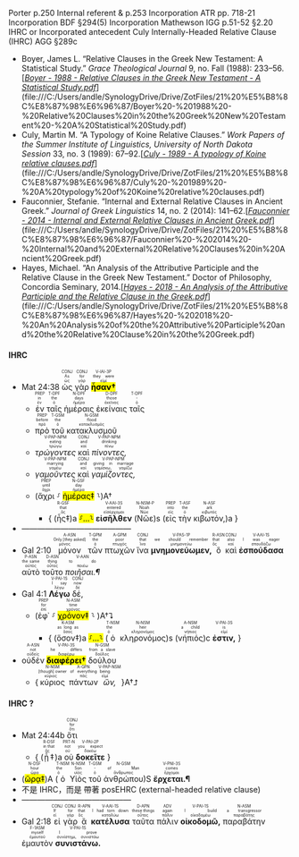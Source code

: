 
Porter p.250 Internal referent & p.253 Incorporation
ATR pp. 718-21 Incorporation
BDF §294(5) Incorporation
Mathewson IGG p.51-52 §2.20 IHRC or Incorporated antecedent
Culy Internally-Headed Relative Clause (IHRC)
AGG §289c


-   Boyer, James L. “Relative Clauses in the Greek New Testament: A Statistical Study.” _Grace Theological Journal_ 9, no. Fall (1988): 233–56.[[*Boyer - 1988 - Relative Clauses in the Greek New Testament - A Statistical Study.pdf*](zotero://select/items/_IXTP4RH9)](file:///C:/Users/andle/SynologyDrive/Drive/ZotFiles/21%20%E5%B8%8C%E8%87%98%E6%96%87/Boyer%20-%201988%20-%20Relative%20Clauses%20in%20the%20Greek%20New%20Testament%20-%20A%20Statistical%20Study.pdf)
-   Culy, Martin M. “A Typology of Koine Relative Clauses.” _Work Papers of the Summer Institute of Linguistics, University of North Dakota Session_ 33, no. 3 (1989): 67–92.[[*Culy - 1989 - A typology of Koine relative clauses.pdf*](zotero://select/items/_ED5BKKSA)](file:///C:/Users/andle/SynologyDrive/Drive/ZotFiles/21%20%E5%B8%8C%E8%87%98%E6%96%87/Culy%20-%201989%20-%20A%20typology%20of%20Koine%20relative%20clauses.pdf)
-   Fauconnier, Stefanie. “Internal and External Relative Clauses in Ancient Greek.” _Journal of Greek Linguistics_ 14, no. 2 (2014): 141–62.[[*Fauconnier - 2014 - Internal and External Relative Clauses in Ancient Greek.pdf*](zotero://select/items/_I3I3RE8A)](file:///C:/Users/andle/SynologyDrive/Drive/ZotFiles/21%20%E5%B8%8C%E8%87%98%E6%96%87/Fauconnier%20-%202014%20-%20Internal%20and%20External%20Relative%20Clauses%20in%20Ancient%20Greek.pdf)
-   Hayes, Michael. “An Analysis of the Attributive Participle and the Relative Clause in the Greek New Testament.” Doctor of Philosophy, Concordia Seminary, 2014.[[*Hayes - 2018 - An Analysis of the Attributive Participle and the Relative Clause in the Greek.pdf*](zotero://select/items/_H4TEVN5J)](file:///C:/Users/andle/SynologyDrive/Drive/ZotFiles/21%20%E5%B8%8C%E8%87%98%E6%96%87/Hayes%20-%202018%20-%20An%20Analysis%20of%20the%20Attributive%20Participle%20and%20the%20Relative%20Clause%20in%20the%20Greek.pdf)


#### IHRC
- <rt>Mat 24:38</rt> <RUBY><ruby><ruby>ὡς<rt>ὡς</rt></ruby><rt>As</rt></ruby><rt>CONJ</rt></RUBY> <RUBY><ruby><ruby>γὰρ<rt>γάρ</rt></ruby><rt>for</rt></ruby><rt>CONJ</rt></RUBY> <RUBY><ruby><ruby><mark><strong>ἦσαν†</strong></mark><rt>εἰμί</rt></ruby><rt>they were</rt></ruby><rt>V-IAI-3P</rt></RUBY> 
	- <RUBY><ruby><ruby>ἐν<rt>ἐν</rt></ruby><rt>in</rt></ruby><rt>PREP</rt></RUBY> <RUBY><ruby><ruby>ταῖς<rt>ὁ</rt></ruby><rt>the</rt></ruby><rt>T-DPF</rt></RUBY> <RUBY><ruby><ruby>ἡμέραις<rt>ἡμέρα</rt></ruby><rt>days</rt></ruby><rt>N-DPF</rt></RUBY> <RUBY><ruby><ruby>ἐκείναις<rt>ἐκεῖνος</rt></ruby><rt>those</rt></ruby><rt>D-DPF</rt></RUBY> <RUBY><ruby><ruby>ταῖς<rt>ὁ</rt></ruby><rt>-</rt></ruby><rt>T-DPF</rt></RUBY> 
	- <RUBY><ruby><ruby>πρὸ<rt>πρό</rt></ruby><rt>before</rt></ruby><rt>PREP</rt></RUBY> <RUBY><ruby><ruby>τοῦ<rt>ὁ</rt></ruby><rt>the</rt></ruby><rt>T-GSM</rt></RUBY> <RUBY><ruby><ruby>κατακλυσμοῦ<rt>κατακλυσμός</rt></ruby><rt>flood</rt></ruby><rt>N-GSM</rt></RUBY> 
	- <RUBY><ruby><ruby><em>τρώγοντες</em><rt>τρώγω</rt></ruby><rt>eating</rt></ruby><rt>V-PAP-NPM</rt></RUBY> <RUBY><ruby><ruby>καὶ<rt>καί</rt></ruby><rt>and</rt></ruby><rt>CONJ</rt></RUBY> <RUBY><ruby><ruby><em>πίνοντες,</em><rt>πίνω</rt></ruby><rt>drinking</rt></ruby><rt>V-PAP-NPM</rt></RUBY> 
	- <RUBY><ruby><ruby><em>γαμοῦντες</em><rt>γαμέω</rt></ruby><rt>marrying</rt></ruby><rt>V-PAP-NPM</rt></RUBY> <RUBY><ruby><ruby>καὶ<rt>καί</rt></ruby><rt>and</rt></ruby><rt>CONJ</rt></RUBY> <RUBY><ruby><ruby><em>γαμίζοντες,</em><rt>γαμίσκω, γαμίζω</rt></ruby><rt>giving in marriage</rt></ruby><rt>V-PAP-NPM</rt></RUBY> 
	- (<RUBY><ruby><ruby>ἄχρι<rt>ἄχρι</rt></ruby><rt>until</rt></ruby><rt>PREP</rt></RUBY> ⸉ <RUBY><ruby><ruby><mark>ἡμέρας‡</mark><rt>ἡμέρα</rt></ruby><rt>day</rt></ruby><rt>N-GSF</rt></RUBY> ⸊)A†
		- { (<RUBY><ruby><ruby>ἧς‡<rt>ὅς</rt></ruby><rt>that</rt></ruby><rt>R-GSF</rt></RUBY>)a <mark>⸉...⸊</mark> <RUBY><ruby><ruby><strong>εἰσῆλθεν</strong><rt>εἰσέρχομαι</rt></ruby><rt>entered</rt></ruby><rt>V-AAI-3S</rt></RUBY> (<RUBY><ruby><ruby>Νῶε<rt>Νῶε</rt></ruby><rt>Noah</rt></ruby><rt>N-NSM-P</rt></RUBY>)s (<RUBY><ruby><ruby>εἰς<rt>εἰς</rt></ruby><rt>into</rt></ruby><rt>PREP</rt></RUBY> <RUBY><ruby><ruby>τὴν<rt>ὁ</rt></ruby><rt>the</rt></ruby><rt>T-ASF</rt></RUBY> <RUBY><ruby><ruby>κιβωτόν,<rt>κιβωτός</rt></ruby><rt>ark</rt></ruby><rt>N-ASF</rt></RUBY>)a }
- ——————————————
- <rt>Gal 2:10</rt> <RUBY><ruby><ruby>μόνον<rt>μόνος</rt></ruby><rt>Only [they asked]</rt></ruby><rt>A-ASN</rt></RUBY> <RUBY><ruby><ruby>τῶν<rt>ὁ</rt></ruby><rt>the</rt></ruby><rt>T-GPM</rt></RUBY> <RUBY><ruby><ruby>πτωχῶν<rt>πτωχός</rt></ruby><rt>poor</rt></ruby><rt>A-GPM</rt></RUBY> <RUBY><ruby><ruby>ἵνα<rt>ἵνα</rt></ruby><rt>that</rt></ruby><rt>CONJ</rt></RUBY> <RUBY><ruby><ruby><strong>μνημονεύωμεν,</strong><rt>μνημονεύω</rt></ruby><rt>we should remember</rt></ruby><rt>V-PAS-1P</rt></RUBY> <RUBY><ruby><ruby>ὃ<rt>ὅς</rt></ruby><rt>that</rt></ruby><rt>R-ASN</rt></RUBY> <RUBY><ruby><ruby>καὶ<rt>καί</rt></ruby><rt>also</rt></ruby><rt>CONJ</rt></RUBY> <RUBY><ruby><ruby><strong>ἐσπούδασα</strong><rt>σπουδάζω</rt></ruby><rt>I was eager</rt></ruby><rt>V-AAI-1S</rt></RUBY> <RUBY><ruby><ruby>αὐτὸ<rt>αὐτός</rt></ruby><rt>the same</rt></ruby><rt>P-ASN</rt></RUBY> <RUBY><ruby><ruby>τοῦτο<rt>οὗτος</rt></ruby><rt>thing</rt></ruby><rt>D-ASN</rt></RUBY> <RUBY><ruby><ruby><em>ποιῆσαι.¶</em><rt>ποιέω</rt></ruby><rt>to do</rt></ruby><rt>V-AAN</rt></RUBY>
- <rt>Gal 4:1</rt> <RUBY><ruby><ruby><strong>Λέγω</strong><rt>λέγω</rt></ruby><rt>I say</rt></ruby><rt>V-PAI-1S</rt></RUBY> <RUBY><ruby><ruby>δέ,<rt>δέ</rt></ruby><rt>now</rt></ruby><rt>CONJ</rt></RUBY> 
	- (<RUBY><ruby><ruby>ἐφ᾽<rt>ἐπί</rt></ruby><rt>for</rt></ruby><rt>PREP</rt></RUBY> ⸉ <RUBY><ruby><ruby><mark>χρόνον‡</mark><rt>χρόνος</rt></ruby><rt>time</rt></ruby><rt>N-ASM</rt></RUBY> ⸊ )A†⮧
		- { (<RUBY><ruby><ruby>ὅσον‡<rt>ὅσος</rt></ruby><rt>as long as</rt></ruby><rt>K-ASM</rt></RUBY>)a <mark>⸉...⸊</mark> (<RUBY><ruby><ruby>ὁ<rt>ὁ</rt></ruby><rt>the</rt></ruby><rt>T-NSM</rt></RUBY> <RUBY><ruby><ruby>κληρονόμος<rt>κληρονόμος</rt></ruby><rt>heir</rt></ruby><rt>N-NSM</rt></RUBY>)s (<RUBY><ruby><ruby>νήπιός<rt>νήπιος</rt></ruby><rt>a child</rt></ruby><rt>A-NSM</rt></RUBY>)c <RUBY><ruby><ruby><strong>ἐστιν,</strong><rt>εἰμί</rt></ruby><rt>is</rt></ruby><rt>V-PAI-3S</rt></RUBY> }
- <RUBY><ruby><ruby>οὐδὲν<rt>οὐδείς</rt></ruby><rt>not</rt></ruby><rt>A-ASN</rt></RUBY> <RUBY><ruby><ruby><mark><strong>διαφέρει†</strong></mark><rt>διαφέρω</rt></ruby><rt>he differs</rt></ruby><rt>V-PAI-3S</rt></RUBY> <RUBY><ruby><ruby>δούλου<rt>δοῦλος</rt></ruby><rt>from a slave</rt></ruby><rt>N-GSM</rt></RUBY> 
	- {<RUBY><ruby><ruby>κύριος<rt>κύριος</rt></ruby><rt>[though] owner</rt></ruby><rt>N-NSM</rt></RUBY> <RUBY><ruby><ruby>πάντων<rt>πᾶς</rt></ruby><rt>of everything</rt></ruby><rt>A-GPN</rt></RUBY> <RUBY><ruby><ruby><em>ὤν,</em><rt>εἰμί</rt></ruby><rt>being</rt></ruby><rt>V-PAP-NSM</rt></RUBY> }A†⮥

#### IHRC ?
- <rt>Mat 24:44b</rt>  <RUBY><ruby><ruby>ὅτι<rt>ὅτι</rt></ruby><rt>for</rt></ruby><rt>CONJ</rt></RUBY> 
	- { (<RUBY><ruby><ruby>ᾗ‡<rt>ὅς</rt></ruby><rt>in that</rt></ruby><rt>R-DSF</rt></RUBY>)a <RUBY><ruby><ruby>οὐ<rt>οὐ</rt></ruby><rt>not</rt></ruby><rt>PRT-N</rt></RUBY> <RUBY><ruby><ruby><strong>δοκεῖτε</strong><rt>δοκέω</rt></ruby><rt>you expect</rt></ruby><rt>V-PAI-2P</rt></RUBY> }
- (<RUBY><ruby><ruby><mark>ὥρᾳ‡</mark><rt>ὥρα</rt></ruby><rt>hour</rt></ruby><rt>N-DSF</rt></RUBY>)A (<RUBY><ruby><ruby>ὁ<rt>ὁ</rt></ruby><rt>the</rt></ruby><rt>T-NSM</rt></RUBY> <RUBY><ruby><ruby>Υἱὸς<rt>υἱός</rt></ruby><rt>Son</rt></ruby><rt>N-NSM</rt></RUBY> <RUBY><ruby><ruby>τοῦ<rt>ὁ</rt></ruby><rt>-</rt></ruby><rt>T-GSM</rt></RUBY> <RUBY><ruby><ruby>ἀνθρώπου<rt>ἄνθρωπος</rt></ruby><rt>of Man</rt></ruby><rt>N-GSM</rt></RUBY>)S <RUBY><ruby><ruby><strong>ἔρχεται.¶</strong><rt>ἔρχομαι</rt></ruby><rt>comes</rt></ruby><rt>V-PNI-3S</rt></RUBY>
- 不是 IHRC，而是 帶著 posEHRC (external-headed relative clause)
- ——————————————
- <rt>Gal 2:18</rt> <RUBY><ruby><ruby>εἰ<rt>εἰ</rt></ruby><rt>If</rt></ruby><rt>CONJ</rt></RUBY> <RUBY><ruby><ruby>γὰρ<rt>γάρ</rt></ruby><rt>for</rt></ruby><rt>CONJ</rt></RUBY> <RUBY><ruby><ruby>ἃ<rt>ὅς</rt></ruby><rt>that</rt></ruby><rt>R-APN</rt></RUBY> <RUBY><ruby><ruby><strong>κατέλυσα</strong><rt>καταλύω</rt></ruby><rt>I had torn down</rt></ruby><rt>V-AAI-1S</rt></RUBY> <RUBY><ruby><ruby>ταῦτα<rt>οὗτος</rt></ruby><rt>these things</rt></ruby><rt>D-APN</rt></RUBY> <RUBY><ruby><ruby>πάλιν<rt>πάλιν</rt></ruby><rt>again</rt></ruby><rt>ADV</rt></RUBY> <RUBY><ruby><ruby><strong>οἰκοδομῶ,</strong><rt>οἰκοδομέω</rt></ruby><rt>I build</rt></ruby><rt>V-PAI-1S</rt></RUBY> <RUBY><ruby><ruby>παραβάτην<rt>παραβάτης</rt></ruby><rt>a transgressor</rt></ruby><rt>N-ASM</rt></RUBY> <RUBY><ruby><ruby>ἐμαυτὸν<rt>ἐμαυτοῦ</rt></ruby><rt>myself</rt></ruby><rt>F-1ASM</rt></RUBY> <RUBY><ruby><ruby><strong>συνιστάνω.</strong><rt>συνίστημι, συνιστάω</rt></ruby><rt>I prove</rt></ruby><rt>V-PAI-1S</rt></RUBY> 